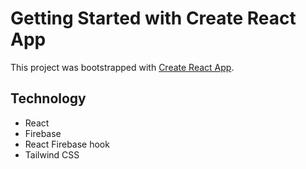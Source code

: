# Getting Started with Create React App

This project was bootstrapped with [Create React App](https://github.com/facebook/create-react-app).

## Technology

* React
* Firebase
* React Firebase hook
* Tailwind CSS